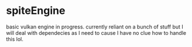 # spiteEngine

basic vulkan engine in progress.
currently reliant on a bunch of stuff but I will deal with dependecies as I need to cause I have no clue how to handle this lol.
